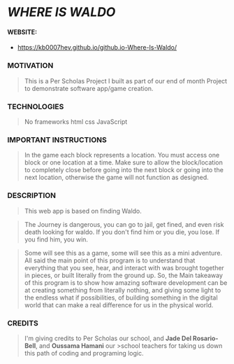 #  _WHERE IS WALDO_
####  WEBSITE: 
 - https://kb0007hev.github.io/github.io-Where-Is-Waldo/

### MOTIVATION

> This is a Per Scholas Project I built as part of our end of month Project to demonstrate software app/game  creation.

### TECHNOLOGIES
> No frameworks 
> html
> css
> JavaScript 

### IMPORTANT INSTRUCTIONS
>  In the game each block represents a location. 
> You must access one block or one location at a time. 
> Make sure to allow the block/location to completely close before going into the next block or going into the   next location, otherwise the game will not function as designed. 

### DESCRIPTION

> This web app is based on finding Waldo.

>The Journey is dangerous, you can go to jail, get fined, and even risk death looking for waldo. 
>If you don't find him or you die, you lose.
>If you find him, you win.

>Some will see this as a game, some will see this as a mini adventure. 
>All said the main point of this program is to understand that everything that you see, hear, and interact with was brought together in pieces, or built literally from the ground up. So, the Main takeaway of this program is to show how amazing software development can be at creating something from literally nothing, and giving some light to the endless what if possibilities, of building something in the digital world that can make a real difference for us in the physical world.


### CREDITS

> I'm giving credits to Per Scholas our school, and **Jade Del Rosario-Bell**, and **Oussama Hamani** our >school teachers for taking us down this path of coding and programing logic.